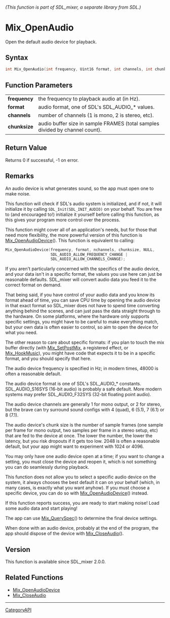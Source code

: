 ###### (This function is part of SDL_mixer, a separate library from SDL.)
# Mix_OpenAudio

Open the default audio device for playback.

## Syntax

```c
int Mix_OpenAudio(int frequency, Uint16 format, int channels, int chunksize);

```

## Function Parameters

|                   |                                                                              |
| ----------------- | ---------------------------------------------------------------------------- |
| **frequency**     | the frequency to playback audio at (in Hz).                                  |
| **format**        | audio format, one of SDL's SDL_AUDIO_* values.                               |
| **channels**      | number of channels (1 is mono, 2 is stereo, etc).                            |
| **chunksize**     | audio buffer size in sample FRAMES (total samples divided by channel count). |

## Return Value

Returns 0 if successful, -1 on error.

## Remarks

An audio device is what generates sound, so the app must open one to make
noise.

This function will check if SDL's audio system is initialized, and if not,
it will initialize it by calling `SDL_Init(SDL_INIT_AUDIO)` on your behalf.
You are free to (and encouraged to!) initialize it yourself before calling
this function, as this gives your program more control over the process.

This function might cover all of an application's needs, but for those that
need more flexibility, the more powerful version of this function is
[Mix_OpenAudioDevice](Mix_OpenAudioDevice)(). This function is equivalent
to calling:

```c
Mix_OpenAudioDevice(frequency, format, nchannels, chunksize, NULL,
                    SDL_AUDIO_ALLOW_FREQUENCY_CHANGE |
                    SDL_AUDIO_ALLOW_CHANNELS_CHANGE);
```

If you aren't particularly concerned with the specifics of the audio
device, and your data isn't in a specific format, the values you use here
can just be reasonable defaults. SDL_mixer will convert audio data you feed
it to the correct format on demand.

That being said, if you have control of your audio data and you know its
format ahead of time, you can save CPU time by opening the audio device in
that exact format so SDL_mixer does not have to spend time converting
anything behind the scenes, and can just pass the data straight through to
the hardware. On some platforms, where the hardware only supports specific
settings, you might have to be careful to make everything match, but your
own data is often easier to control, so aim to open the device for what you
need.

The other reason to care about specific formats: if you plan to touch the
mix buffer directly (with [Mix_SetPostMix](Mix_SetPostMix), a registered
effect, or [Mix_HookMusic](Mix_HookMusic)), you might have code that
expects it to be in a specific format, and you should specify that here.

The audio device frequency is specified in Hz; in modern times, 48000 is
often a reasonable default.

The audio device format is one of SDL's SDL_AUDIO_* constants.
SDL_AUDIO_S16SYS (16-bit audio) is probably a safe default. More modern
systems may prefer SDL_AUDIO_F32SYS (32-bit floating point audio).

The audio device channels are generally 1 for mono output, or 2 for stereo,
but the brave can try surround sound configs with 4 (quad), 6 (5.1), 7
(6.1) or 8 (7.1).

The audio device's chunk size is the number of sample frames (one sample
per frame for mono output, two samples per frame in a stereo setup, etc)
that are fed to the device at once. The lower the number, the lower the
latency, but you risk dropouts if it gets too low. 2048 is often a
reasonable default, but your app might want to experiment with 1024 or
4096.

You may only have one audio device open at a time; if you want to change a
setting, you must close the device and reopen it, which is not something
you can do seamlessly during playback.

This function does not allow you to select a specific audio device on the
system, it always chooses the best default it can on your behalf (which, in
many cases, is exactly what you want anyhow). If you must choose a specific
device, you can do so with [Mix_OpenAudioDevice](Mix_OpenAudioDevice)()
instead.

If this function reports success, you are ready to start making noise! Load
some audio data and start playing!

The app can use [Mix_QuerySpec](Mix_QuerySpec)() to determine the final
device settings.

When done with an audio device, probably at the end of the program, the app
should dispose of the device with [Mix_CloseAudio](Mix_CloseAudio)().

## Version

This function is available since SDL_mixer 2.0.0.

## Related Functions

* [Mix_OpenAudioDevice](Mix_OpenAudioDevice)
* [Mix_CloseAudio](Mix_CloseAudio)

----
[CategoryAPI](CategoryAPI)

